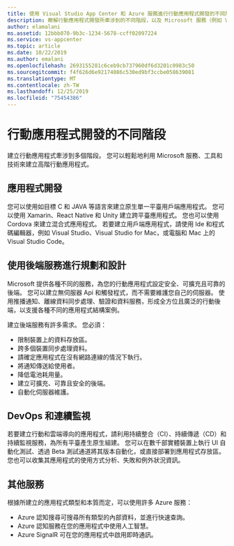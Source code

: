 ```yaml
---
title: 使用 Visual Studio App Center 和 Azure 服務進行行動應用程式開發的不同階段
description: 瞭解行動應用程式開發所牽涉到的不同階段，以及 Microsoft 服務（例如 Visual Studio App Center）如何協助您建立高階行動應用程式。
author: elamalani
ms.assetid: 12bbb070-9b3c-1234-5678-ccff02097224
ms.service: vs-appcenter
ms.topic: article
ms.date: 10/22/2019
ms.author: emalani
ms.openlocfilehash: 2693155281c6ceb9cb737960df6d3201c0983c50
ms.sourcegitcommit: f4f626d6e92174086c530ed9bf3ccbe058639081
ms.translationtype: MT
ms.contentlocale: zh-TW
ms.lasthandoff: 12/25/2019
ms.locfileid: "75454386"
---
```

# <a name="different-stages-in-mobile-application-development"></a>行動應用程式開發的不同階段
建立行動應用程式牽涉到多個階段。 您可以輕鬆地利用 Microsoft 服務、工具和技術來建立高階行動應用程式。

## <a name="app-development"></a>應用程式開發
您可以使用如目標 C 和 JAVA 等語言來建立原生單一平臺用戶端應用程式。 您可以使用 Xamarin、React Native 和 Unity 建立跨平臺應用程式。 您也可以使用 Cordova 來建立混合式應用程式。 若要建立用戶端應用程式，請使用 Ide 和程式碼編輯器，例如 Visual Studio、Visual Studio for Mac，或電腦和 Mac 上的 Visual Studio Code。

## <a name="plan-and-design-with-back-end-services"></a>使用後端服務進行規劃和設計
 Microsoft 提供各種不同的服務，為您的行動應用程式設定安全、可擴充且可靠的後端。 您可以建立無伺服器 Api 和觸發程式，而不需要維護您自己的伺服器。 使用推播通知、離線資料同步處理、驗證和資料服務，形成全方位且廣泛的行動後端，以支援各種不同的應用程式結構案例。 
 
 建立後端服務有許多需求。 您必須：
   - 限制裝置上的資料存放區。
   - 跨多個裝置同步處理資料。
   - 請確定應用程式在沒有網路連線的情況下執行。
   - 將通知傳送給使用者。
   - 降低電池耗用量。
   - 建立可擴充、可靠且安全的後端。
   - 自動化伺服器維護。

## <a name="devops-and-continuous-monitoring"></a>DevOps 和連續監視
若要建立行動和雲端導向的應用程式，請利用持續整合（CI）、持續傳遞（CD）和持續監視服務，為所有平臺產生原生組建。 您可以在數千部實體裝置上執行 UI 自動化測試、透過 Beta 測試通道將其版本自動化，或直接部署到應用程式存放區。 您也可以收集其應用程式的使用方式分析、失敗和例外狀況資訊。

## <a name="additional-services"></a>其他服務
根據所建立的應用程式類型和本質而定，可以使用許多 Azure 服務：
  - Azure 認知搜尋可搜尋所有類型的內部資料，並進行快速查詢。
  - Azure 認知服務在您的應用程式中使用人工智慧。
  - Azure SignalR 可在您的應用程式中啟用即時通訊。
